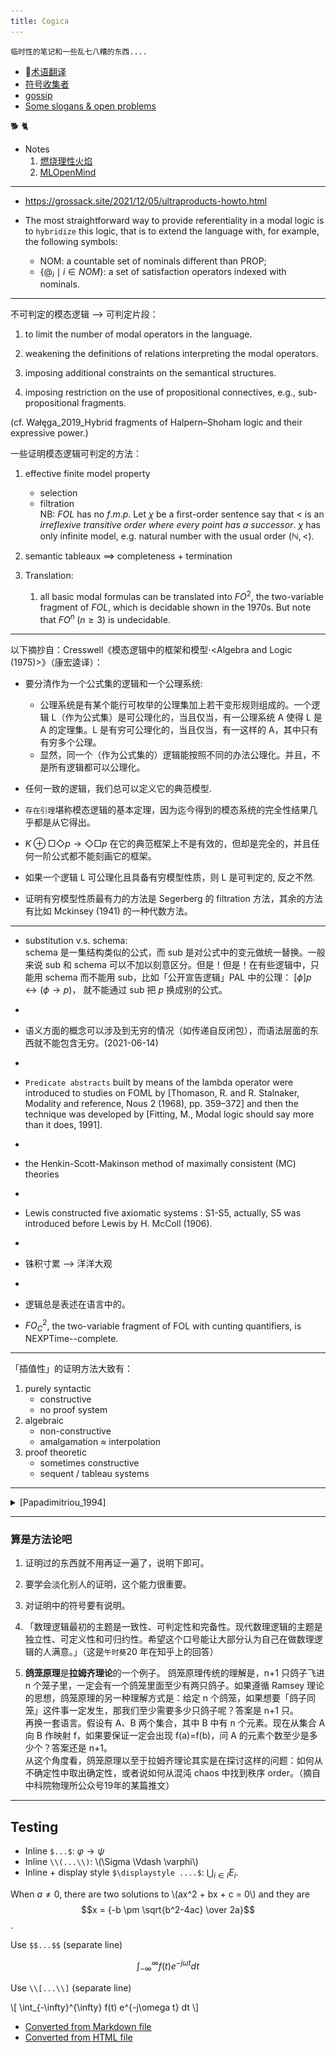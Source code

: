 ```yaml
---
title: Cogica
---
```

`临时性的笔记和一些乱七八糟的东西....`

- 🤪[术语翻译](post/en-zh) 
- [符号收集者](post/symbol) 
- [gossip](post/gossip) 
- [Some slogans & open problems](post/slogans-problems)

🐕 🐈

- Notes  
  1. [燃烧理性火焰](note/燃烧理性火焰)
  2. [MLOpenMind](note/MLOpenMind)
---

- https://grossack.site/2021/12/05/ultraproducts-howto.html

- The most straightforward way to provide referentiality in a modal logic is to `hybridize` this logic, that is to extend the language with, for example, the following symbols: 
    - $\mathsf{NOM}$: a countable set of nominals different than PROP;
    -  $\{@_i \mid i \in NOM\}$:  a set of satisfaction operators indexed with nominals.

---

不可判定的模态逻辑 -->  可判定片段：
1. to limit the number of modal operators in the language.

2. weakening the definitions of relations interpreting the modal operators.

3. imposing additional constraints on the semantical structures.

4. imposing restriction on the use of propositional connectives, e.g., sub-propositional fragments.

(cf. Wałęga_2019_Hybrid fragments of Halpern–Shoham logic and their expressive power.)


一些证明模态逻辑可判定的方法：  
1. effective finite model property
    - selection
    - filtration   
        NB: $FOL$ has no $f.m.p$. 
        Let $\chi$ be a first-order sentence say that $<$ is an *irreflexive transitive order where every point has a successor*.
        $\chi$  has only infinite model, e.g. natural number with the usual order $(\mathbb{N},<)$.
2. semantic tableaux ==> completeness + termination

3. Translation: 
    1. all basic modal formulas can be translated into $FO^2$, the two-variable fragment of $FOL$, which is decidable shown in the 1970s. 
    But note that $FO^n \; (n \geq 3)$ is undecidable.
---

以下摘抄自：Cresswell《模态逻辑中的框架和模型⋅<Algebra and Logic (1975)>》（康宏逵译）：  
- 要分清作为一个公式集的逻辑和一个公理系统: 
    - 公理系统是有某个能行可枚举的公理集加上若干变形规则组成的。一个逻辑 L（作为公式集）是可公理化的，当且仅当，有一公理系统 A 使得 L 是 A 的定理集。L 是有穷可公理化的，当且仅当，有一这样的 A，其中只有有穷多个公理。  
    - 显然，同一个（作为公式集的）逻辑能按照不同的办法公理化。并且，不是所有逻辑都可以公理化。

- 任何一致的逻辑，我们总可以定义它的典范模型.

- `存在引理`堪称模态逻辑的基本定理，因为迄今得到的模态系统的完全性结果几乎都是从它得出。

- $K \oplus \Box\Diamond p \to \Diamond\Box p$ 在它的典范框架上不是有效的，但却是完全的，并且任何一阶公式都不能刻画它的框架。

- 如果一个逻辑 L 可公理化且具备有穷模型性质，则 L 是可判定的, 反之不然.

- 证明有穷模型性质最有力的方法是 Segerberg 的 filtration 方法，其余的方法有比如 Mckinsey (1941) 的一种代数方法。





---
- substitution v.s. schema:  
schema 是一集结构类似的公式，而 sub 是对公式中的变元做统一替换。一般来说 sub 和 schema 可以不加以刻意区分。但是！但是！在有些逻辑中，只能用 schema 而不能用 sub，比如「公开宣告逻辑」PAL 中的公理： $[\phi]p \leftrightarrow (\phi \to p)$， 就不能通过 sub 把 $p$ 换成别的公式。

- 
- 语义方面的概念可以涉及到无穷的情况（如传递自反闭包），而语法层面的东西就不能包含无穷。(2021-06-14)

- 
- `Predicate abstracts` built by means of the lambda operator were introduced to studies on FOML by [Thomason, R. and R. Stalnaker, Modality and reference, Nous 2 (1968), pp. 359–372] and then the technique was developed by [Fitting, M., Modal logic should say more than it does, 1991].  
- 
- the Henkin-Scott-Makinson method of maximally consistent (MC) theories
- 
- Lewis constructed five axiomatic systems : S1-S5, actually, S5 was introduced before Lewis by H. McColl (1906).
- 

- 铢积寸累 --> 洋洋大观
- 
- 逻辑总是表述在语言中的。
- $FO^2_C$, the two-variable fragment of FOL with cunting quantifiers, is NEXPTime--complete.


--- 
「插值性」的证明方法大致有：
1. purely syntactic
    - constructive
    - no proof system
2. algebraic
    - non-constructive
    - amalgamation $\approx$ interpolation
3. proof theoretic
    - sometimes constructive
    - sequent / tableau systems

--- 

<details>
<summary>[Papadimitriou_1994]</summary>
Ch. 1

- An *algorithm* is a detailed step-by-step method for solving a problem. 
- the precise representation of a problem does not matter much. 
- p.8: Decision problem v.s. Optimization problem. 
- A *reduction* is an algorithm that solves problem $A$ by transforming any instance of $A$ to an equivalent instance of a previously solved problem $B$.
A central tool of complexity theory is a perverse use of reduction, 
in which a problem is reduced not to an already-solved one, 
but to a problem that we wish to show is *difficult*. 


- History mark:
    - Jack Edmonds used the term "good algorithm" for polynomial time.
    - the $\mathcal{O}$-notation was proposed in `D. E. Knuth, "Big omicron and big omega and big theta," ACM SIGACT News, 8(2), pp. 18-24, 1976`.


Ch. 3

- all recursively enumerable languages can be reduced to H.
- HALTING is then a complete problem for the class of recursively enumerable problems.
- If $L$ is recursive, then so is $\bar{L}$.

- $\bar{H}$ is not recursively enumerable but $H$ was ==> *the* class of *recursively enumerable languages is not closed under complement.*

- $L$ is recursive iff both $L$ and $\bar{L}$ are recursively enumerable.

![](/img/pp-1994.png "computational classes")
- RE: the recursively enumerable ones.
- coRE: the complements of recursively enumerable languages.
- R: the recursive languages.

</details>













---
### 算是方法论吧

1. 证明过的东西就不用再证一遍了，说明下即可。

2. 要学会淡化别人的证明，这个能力很重要。

3. 对证明中的符号要有说明。

4. 「数理逻辑最初的主题是一致性、可判定性和完备性。现代数理逻辑的主题是独立性、可定义性和可归约性。希望这个口号能让大部分认为自己在做数理逻辑的人满意。」（这是`午时葵`20 年在知乎上的回答）

5. **鸽笼原理**是**拉姆齐理论**的一个例子。
鸽笼原理传统的理解是，n+1 只鸽子飞进 n 个笼子里，一定会有一个鸽笼里面至少有两只鸽子。如果遵循 Ramsey 理论的思想，鸽笼原理的另一种理解方式是：给定 n 个鸽笼，如果想要「鸽子同笼」这件事一定发生，那我们至少需要多少只鸽子呢？答案是 n+1 只。   
再换一套语言。假设有 A、B 两个集合，其中 B 中有 n 个元素。现在从集合 A 向 B 作映射 f，如果要保证一定会出现 f(a)=f(b)，问 A 的元素个数至少是多少个？答案还是 n+1。  
从这个角度看，鸽笼原理以至于拉姆齐理论其实是在探讨这样的问题：如何从不确定性中取出确定性，或者说如何从混沌 chaos 中找到秩序 order。（摘自中科院物理所公众号19年的某篇推文）





---
## Testing

- Inline `$...$`: $\varphi \to \psi$
- Inline `\\(...\\)`: \\(\Sigma \Vdash \varphi\\)
- Inline + display style `$\displaystyle ....$`:  $\displaystyle \bigcup_{i \in I} E_i$.

When $a \ne 0$, there are two solutions to \\(ax^2 + bx + c = 0\\) and they are
$$x = {-b \pm \sqrt{b^2-4ac} \over 2a}$$.

Use `$$...$$` (separate line)

$$
 \int_{-\infty}^{\infty} f(t) e^{-j\omega t} dt
$$

Use `\\[...\\]` (separate line)

\\[
 \int_{-\infty}^{\infty} f(t) e^{-j\omega t} dt
\\]

- [Converted from Markdown file](test1)
- [Converted from HTML file](test2)
